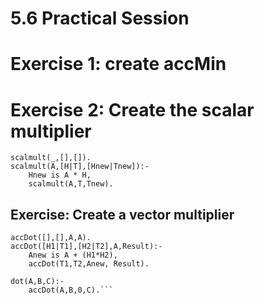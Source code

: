 # 5.6 Practical Session
 
# Exercise 1: create accMin


# Exercise 2: Create the scalar multiplier

```
scalmult(_,[],[]).
scalmult(A,[H|T],[Hnew|Tnew]):-
    Hnew is A * H,
    scalmult(A,T,Tnew).
```
    
	
## Exercise: Create a vector multiplier

```
accDot([],[],A,A).
accDot([H1|T1],[H2|T2],A,Result):-
    Anew is A + (H1*H2),
    accDot(T1,T2,Anew, Result).

dot(A,B,C):-
    accDot(A,B,0,C).```